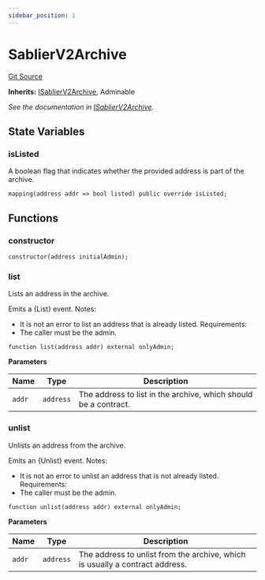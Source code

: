 ```yaml
---
sidebar_position: 1
---
```


# SablierV2Archive

[Git Source](https://github.com/sablier-labs/v2-periphery/blob/561f49f77dc855cb4c3a7a449a43613e8f71d655/docs/contracts/v2/reference/periphery)

**Inherits:** [ISablierV2Archive](/docs/contracts/v2/reference/periphery/interfaces/interface.ISablierV2Archive.md),
Adminable

_See the documentation in
[ISablierV2Archive](/docs/contracts/v2/reference/periphery/interfaces/interface.ISablierV2Archive.md)._

## State Variables

### isListed

A boolean flag that indicates whether the provided address is part of the archive.

```solidity
mapping(address addr => bool listed) public override isListed;
```

## Functions

### constructor

```solidity
constructor(address initialAdmin);
```

### list

Lists an address in the archive.

Emits a {List} event. Notes:

- It is not an error to list an address that is already listed. Requirements:
- The caller must be the admin.

```solidity
function list(address addr) external onlyAdmin;
```

**Parameters**

| Name   | Type      | Description                                                     |
| ------ | --------- | --------------------------------------------------------------- |
| `addr` | `address` | The address to list in the archive, which should be a contract. |

### unlist

Unlists an address from the archive.

Emits an {Unlist} event. Notes:

- It is not an error to unlist an address that is not already listed. Requirements:
- The caller must be the admin.

```solidity
function unlist(address addr) external onlyAdmin;
```

**Parameters**

| Name   | Type      | Description                                                                  |
| ------ | --------- | ---------------------------------------------------------------------------- |
| `addr` | `address` | The address to unlist from the archive, which is usually a contract address. |

